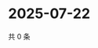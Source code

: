 # 2025-07-22

共 0 条

<!-- BEGIN ZHIHUVIDEO -->
<!-- 最后更新时间 Tue Jul 22 2025 21:32:35 GMT+0800 (China Standard Time) -->

<!-- END ZHIHUVIDEO -->
